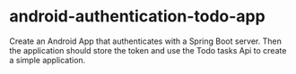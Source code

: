 # android-authentication-todo-app
Create an Android App that authenticates with a Spring Boot server. Then the application should store the token and use the Todo tasks Api to create a simple application.
